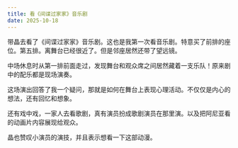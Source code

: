 ```yaml
---
title: 看《间谍过家家》音乐剧
date: 2025-10-18
---
```

带晶去看了《间谍过家家》音乐剧。这也是我第一次看音乐剧。特意买了前排的座位。第五排。离舞台已经很近了。但是邻座居然还带了望远镜。

中场休息时从第一排前面走过，发现舞台和观众席之间居然藏着一支乐队！原来剧中的配乐都是现场演奏。

这场演出回答了我一个疑问，那就是如何在舞台上表现心理活动。不仅仅是内心的想法，还有回忆和想象。

还有戏中戏，一家人去看歌剧，真有演员扮成歌剧演员在那里演。以及把阿尼亚看的动画片内容展现给观众。

晶也赞叹小演员的演技，并且表示想看一下这部动漫。